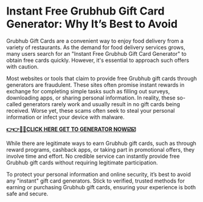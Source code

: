 # Instant Free Grubhub Gift Card Generator: Why It’s Best to Avoid

Grubhub Gift Cards are a convenient way to enjoy food delivery from a variety of restaurants. As the demand for food delivery services grows, many users search for an "Instant Free Grubhub Gift Card Generator" to obtain free cards quickly. However, it's essential to approach such offers with caution.

Most websites or tools that claim to provide free Grubhub gift cards through generators are fraudulent. These sites often promise instant rewards in exchange for completing simple tasks such as filling out surveys, downloading apps, or sharing personal information. In reality, these so-called generators rarely work and usually result in no gift cards being received. Worse yet, these scams often seek to steal your personal information or infect your device with malware.

[**👉👉🎯🎯CLICK HERE GET TO GENERATOR NOW☑️☑️**](https://free-tools.raj-solution.com/958f890)

While there are legitimate ways to earn Grubhub gift cards, such as through reward programs, cashback apps, or taking part in promotional offers, they involve time and effort. No credible service can instantly provide free Grubhub gift cards without requiring legitimate participation.

To protect your personal information and online security, it’s best to avoid any "instant" gift card generators. Stick to verified, trusted methods for earning or purchasing Grubhub gift cards, ensuring your experience is both safe and secure.
